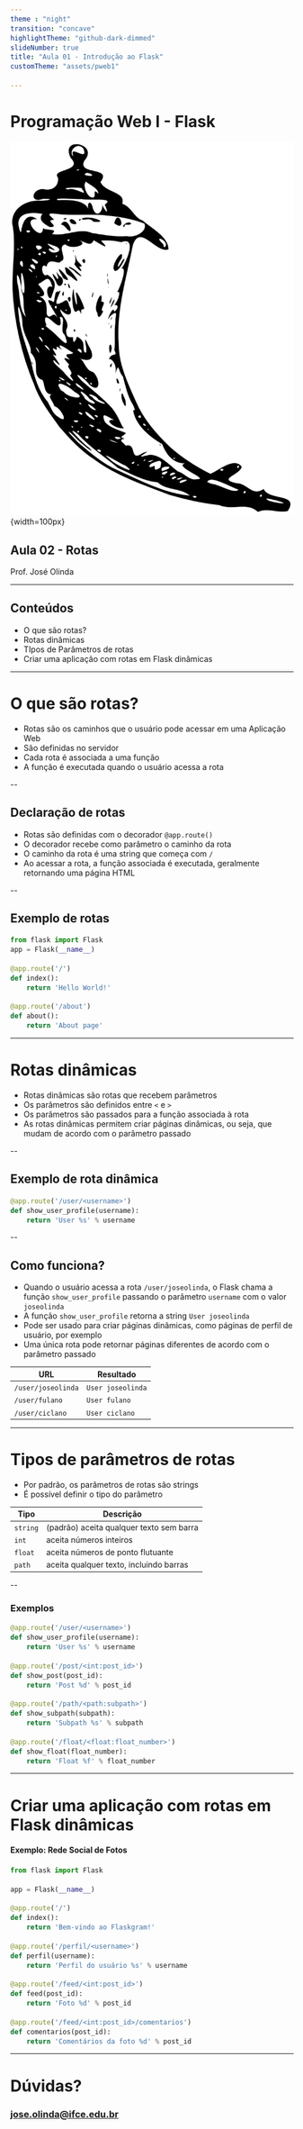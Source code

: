 ```yaml
---
theme : "night"
transition: "concave"
highlightTheme: "github-dark-dimmed"
slideNumber: true
title: "Aula 01 - Introdução ao Flask"
customTheme: "assets/pweb1"

---
```

<!-- .slide: data-background="#4d7e65" -->
# Programação Web I - Flask
![Flask](/assets/logo-flask.png "Logo do Flask"){width=100px}
## Aula 02 - Rotas

Prof. José Olinda

---

## Conteúdos


* O que são rotas?
* Rotas dinâmicas
* TIpos de Parâmetros de rotas
* Criar uma aplicação com rotas em Flask dinâmicas

---

<!-- .slide: data-background="#4d7e65" -->
# O que são rotas?

* Rotas são os caminhos que o usuário pode acessar em uma Aplicação Web
* São definidas no servidor
* Cada rota é associada a uma função
* A função é executada quando o usuário acessa a rota

--

<!-- .slide: data-background="#4d7e65" -->
## Declaração de rotas

* Rotas são definidas com o decorador `@app.route()`
* O decorador recebe como parâmetro o caminho da rota
* O caminho da rota é uma string que começa com `/`
* Ao acessar a rota, a função associada é executada, geralmente retornando uma página HTML


--

## Exemplo de rotas

```python
from flask import Flask
app = Flask(__name__)

@app.route('/')
def index():
    return 'Hello World!'

@app.route('/about')
def about():
    return 'About page'
```

---

<!-- .slide: data-background="#4d7e65" -->
# Rotas dinâmicas

* Rotas dinâmicas são rotas que recebem parâmetros
* Os parâmetros são definidos entre `<` e `>`
* Os parâmetros são passados para a função associada à rota
* As rotas dinâmicas permitem criar páginas dinâmicas, ou seja, que mudam de acordo com o parâmetro passado

--

## Exemplo de rota dinâmica

```python
@app.route('/user/<username>')
def show_user_profile(username):
    return 'User %s' % username
```

--

## Como funciona?

* Quando o usuário acessa a rota `/user/joseolinda`, o Flask chama a função `show_user_profile` passando o parâmetro `username` com o valor `joseolinda`
* A função `show_user_profile` retorna a string `User joseolinda`
* Pode ser usado para criar páginas dinâmicas, como páginas de perfil de usuário, por exemplo
* Uma única rota pode retornar páginas diferentes de acordo com o parâmetro passado

| URL | Resultado |
|-----|-----------|
| `/user/joseolinda` | `User joseolinda` |
| `/user/fulano` | `User fulano` |
| `/user/ciclano` | `User ciclano` |

---

<!-- .slide: data-background="#4d7e65" -->

# Tipos de parâmetros de rotas

* Por padrão, os parâmetros de rotas são strings
* É possível definir o tipo do parâmetro

| Tipo | Descrição |
|------|-----------|
| `string` | (padrão) aceita qualquer texto sem barra |
| `int` | aceita números inteiros |
| `float` | aceita números de ponto flutuante |
| `path` | aceita qualquer texto, incluindo barras |

--

### Exemplos

```python
@app.route('/user/<username>')
def show_user_profile(username):
    return 'User %s' % username

@app.route('/post/<int:post_id>')
def show_post(post_id):
    return 'Post %d' % post_id

@app.route('/path/<path:subpath>')
def show_subpath(subpath):
    return 'Subpath %s' % subpath

@app.route('/float/<float:float_number>')
def show_float(float_number):
    return 'Float %f' % float_number
```

---

<!-- .slide: data-background="#4d7e65" -->
# Criar uma aplicação com rotas em Flask dinâmicas
#### Exemplo: Rede Social de Fotos

```python
from flask import Flask

app = Flask(__name__)

@app.route('/')
def index():
    return 'Bem-vindo ao Flaskgram!'

@app.route('/perfil/<username>')
def perfil(username):
    return 'Perfil do usuário %s' % username

@app.route('/feed/<int:post_id>')
def feed(post_id):
    return 'Foto %d' % post_id

@app.route('/feed/<int:post_id>/comentarios')
def comentarios(post_id):
    return 'Comentários da foto %d' % post_id
```

---

# Dúvidas?

### jose.olinda@ifce.edu.br